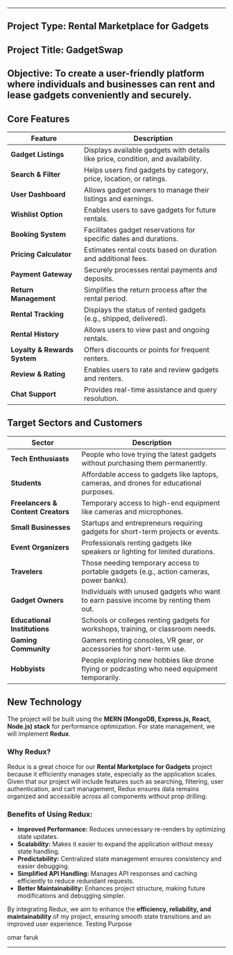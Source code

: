 
---
## **Project Type:** Rental Marketplace for Gadgets
## **Project Title:** GadgetSwap

**Objective:** To create a user-friendly platform where individuals and businesses can rent and lease gadgets conveniently and securely.
---
## **Core Features**
|Feature|Description|
|---|---|
|**Gadget Listings**| Displays available gadgets with details like price, condition, and availability.|
|**Search & Filter**| Helps users find gadgets by category, price, location, or ratings.|
|**User Dashboard**| Allows gadget owners to manage their listings and earnings.|
|**Wishlist Option**| Enables users to save gadgets for future rentals.|
|**Booking System**| Facilitates gadget reservations for specific dates and durations.|
|**Pricing Calculator**| Estimates rental costs based on duration and additional fees.|
|**Payment Gateway**| Securely processes rental payments and deposits.|
|**Return Management**| Simplifies the return process after the rental period.|
|**Rental Tracking**| Displays the status of rented gadgets (e.g., shipped, delivered).|
|**Rental History**| Allows users to view past and ongoing rentals.|
|**Loyalty & Rewards System**| Offers discounts or points for frequent renters.|
|**Review & Rating**| Enables users to rate and review gadgets and renters.|
|**Chat Support**| Provides real-time assistance and query resolution.|

## **Target Sectors and Customers**
|Sector|Description|
|---|---|
|**Tech Enthusiasts**|People who love trying the latest gadgets without purchasing them permanently.|
|**Students**|Affordable access to gadgets like laptops, cameras, and drones for educational purposes.|
|**Freelancers & Content Creators**|Temporary access to high-end equipment like cameras and microphones.|
|**Small Businesses**|Startups and entrepreneurs requiring gadgets for short-term projects or events.|
|**Event Organizers**|Professionals renting gadgets like speakers or lighting for limited durations.|
|**Travelers**|Those needing temporary access to portable gadgets (e.g., action cameras, power banks).|
|**Gadget Owners**|Individuals with unused gadgets who want to earn passive income by renting them out.|
|**Educational Institutions**|Schools or colleges renting gadgets for workshops, training, or classroom needs.|
|**Gaming Community**|Gamers renting consoles, VR gear, or accessories for short-term use.|
|**Hobbyists**|People exploring new hobbies like drone flying or podcasting who need equipment temporarily.|

## **New Technology**
The project will be built using the **MERN (MongoDB, Express.js, React, Node.js) stack** for performance optimization. For state management, we will implement **Redux**.

### **Why Redux?**
Redux is a great choice for our **Rental Marketplace for Gadgets** project because it efficiently manages state, especially as the application scales. Given that our project will include features such as searching, filtering, user authentication, and cart management, Redux ensures data remains organized and accessible across all components without prop drilling.
### **Benefits of Using Redux:**
- **Improved Performance:** Reduces unnecessary re-renders by optimizing state updates.
- **Scalability:** Makes it easier to expand the application without messy state handling.
- **Predictability:** Centralized state management ensures consistency and easier debugging.
- **Simplified API Handling:** Manages API responses and caching efficiently to reduce redundant requests.
- **Better Maintainability:** Enhances project structure, making future modifications and debugging simpler.

By integrating Redux, we aim to enhance the **efficiency, reliability, and maintainability** of my project, ensuring smooth state transitions and an improved user experience. 
Testing Purpose

omar faruk

---
